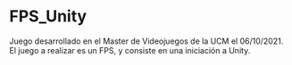 # FPS_Unity
Juego desarrollado en el Master de Videojuegos de la UCM el 06/10/2021. El juego a realizar es un FPS, y consiste en una iniciación a Unity.
